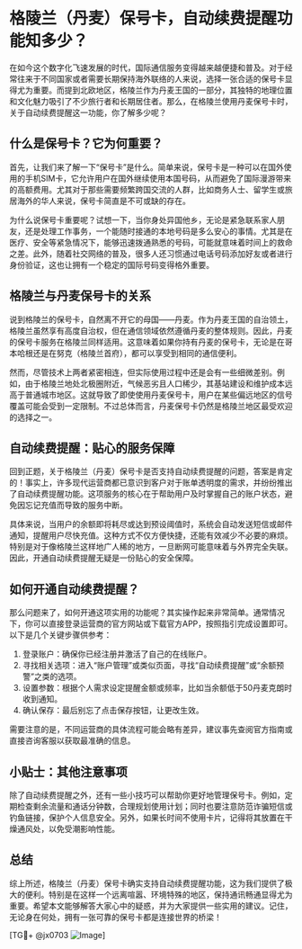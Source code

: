 # 格陵兰（丹麦）保号卡，自动续费提醒功能知多少？

在如今这个数字化飞速发展的时代，国际通信服务变得越来越便捷和普及。对于经常往来于不同国家或者需要长期保持海外联络的人来说，选择一张合适的保号卡显得尤为重要。而提到北欧地区，格陵兰作为丹麦王国的一部分，其独特的地理位置和文化魅力吸引了不少旅行者和长期居住者。那么，在格陵兰使用丹麦保号卡时，关于自动续费提醒这一功能，你了解多少呢？

## 什么是保号卡？它为何重要？

首先，让我们来了解一下“保号卡”是什么。简单来说，保号卡是一种可以在国外使用的手机SIM卡，它允许用户在国外继续使用本国号码，从而避免了国际漫游带来的高额费用。尤其对于那些需要频繁跨国交流的人群，比如商务人士、留学生或旅居海外的华人来说，保号卡简直是不可或缺的存在。

为什么说保号卡重要呢？试想一下，当你身处异国他乡，无论是紧急联系家人朋友，还是处理工作事务，一个能随时接通的本地号码是多么安心的事情。尤其是在医疗、安全等紧急情况下，能够迅速拨通熟悉的号码，可能就意味着时间上的救命之差。此外，随着社交网络的普及，很多人还习惯通过电话号码添加好友或者进行身份验证，这也让拥有一个稳定的国际号码变得格外重要。

## 格陵兰与丹麦保号卡的关系

说到格陵兰的保号卡，自然离不开它的母国——丹麦。作为丹麦王国的自治领土，格陵兰虽然享有高度自治权，但在通信领域依然遵循丹麦的整体规则。因此，丹麦的保号卡服务在格陵兰同样适用。这意味着如果你持有丹麦的保号卡，无论是在哥本哈根还是在努克（格陵兰首府），都可以享受到相同的通信便利。

然而，尽管技术上两者紧密相连，但实际使用过程中还是会有一些细微差别。例如，由于格陵兰地处北极圈附近，气候恶劣且人口稀少，其基站建设和维护成本远高于普通城市地区。这就导致了即使使用丹麦保号卡，用户在某些偏远地区的信号覆盖可能会受到一定限制。不过总体而言，丹麦保号卡仍然是格陵兰地区最受欢迎的选择之一。

## 自动续费提醒：贴心的服务保障

回到正题，关于格陵兰（丹麦）保号卡是否支持自动续费提醒的问题，答案是肯定的！事实上，许多现代运营商都已意识到客户对于账单透明度的需求，并纷纷推出了自动续费提醒功能。这项服务的核心在于帮助用户及时掌握自己的账户状态，避免因忘记充值而导致的服务中断。

具体来说，当用户的余额即将耗尽或达到预设阈值时，系统会自动发送短信或邮件通知，提醒用户尽快充值。这种方式不仅方便快捷，还能有效减少不必要的麻烦。特别是对于像格陵兰这样地广人稀的地方，一旦断网可能意味着与外界完全失联。因此，开通自动续费提醒无疑是一份贴心的安全保障。

## 如何开通自动续费提醒？

那么问题来了，如何开通这项实用的功能呢？其实操作起来非常简单。通常情况下，你可以直接登录运营商的官方网站或下载官方APP，按照指引完成设置即可。以下是几个关键步骤供参考：

1. 登录账户：确保你已经注册并激活了自己的在线账户。
2. 寻找相关选项：进入“账户管理”或类似页面，寻找“自动续费提醒”或“余额预警”之类的选项。
3. 设置参数：根据个人需求设定提醒金额或频率，比如当余额低于50丹麦克朗时收到通知。
4. 确认保存：最后别忘了点击保存按钮，让更改生效。

需要注意的是，不同运营商的具体流程可能会略有差异，建议事先查阅官方指南或直接咨询客服以获取最准确的信息。

## 小贴士：其他注意事项

除了自动续费提醒之外，还有一些小技巧可以帮助你更好地管理保号卡。例如，定期检查剩余流量和通话分钟数，合理规划使用计划；同时也要注意防范诈骗短信或钓鱼链接，保护个人信息安全。另外，如果长时间不使用卡片，记得将其放置在干燥通风处，以免受潮影响性能。

## 总结

综上所述，格陵兰（丹麦）保号卡确实支持自动续费提醒功能，这为我们提供了极大的便利。特别是在这样一个远离喧嚣、环境特殊的地区，保持通讯畅通显得尤为重要。希望本文能够解答大家心中的疑惑，并为大家提供一些实用的建议。记住，无论身在何处，拥有一张可靠的保号卡都是连接世界的桥梁！

[TG💪+ @jx0703 ![Image](https://github.com/user-attachments/assets/dbca1d08-cadb-493c-b0ec-ad6f7a83f270)]